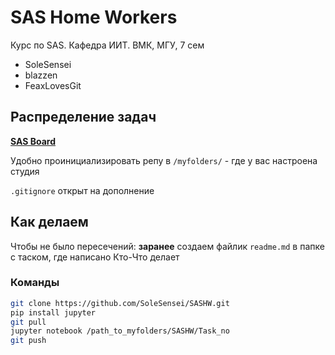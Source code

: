 # SAS Home Workers
Курс по SAS. Кафедра ИИТ. ВМК, МГУ, 7 сем 
- SoleSensei
- blazzen
- FeaxLovesGit

## Распределение задач
__[SAS Board](https://github.com/SoleSensei/SASHW/projects/1)__

Удобно проинициализировать репу в `/myfolders/` - где у вас настроена студия

`.gitignore` открыт на дополнение

## Как делаем
Чтобы не было пересечений: __заранее__ создаем файлик `readme.md` в папке с таском, где написано Кто-Что делает 

### Команды
```bash
git clone https://github.com/SoleSensei/SASHW.git
pip install jupyter
git pull
jupyter notebook /path_to_myfolders/SASHW/Task_no
git push
```
